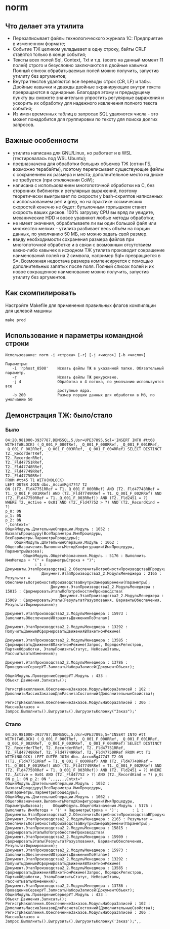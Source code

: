 # norm

## Что делает эта утилита

+ Перезаписывает файлы технологического журнала 1С: Предприятие в измененном формате;
+ Событие ТЖ целиком укладывает в одну строку, байты CRLF ставятся только в конце события;
+ Тексты всех полей Sql, Context, Txt и т.д. (всего на данный момент 11 полей) строго и безусловно заключаются в двойные кавычки. Полный список обрабатываемых полей можно получить, запустив утилиту без аргументов;
+ Внутри текстов удаляются все переводы строк (CR, LF) и табы. Двойные кавычки и дважды двойные экранирующие внутри текста превращаются в одинарные. Благодаря этому и предыдущему пункту вы сможете значительно упростить регулярные выражения и ускорить их обработку для надежного извлечения полного текста события;
+ Из имен временных таблиц в запросах SQL удаляются числа - это может понадобится для группировки по тексту для поиска долгих запросов.

## Важные особенности

+ утилита написана для GNU/Linux, но работает и в WSL (тестировалась под WSL Ubuntu);
+ предназначена для обработки больших объемов ТЖ (сотни ГБ, возможно терабайты), поэтому переписывает существующие файлы с сохранением их размера и места; дополнительное место на диске не требуется (при отключении CoW);
+ написана c использованием многопоточной обработки на C, без сторонних библиотек и регулярных выражений, поэтому теоретически выигрывает по скорости у bash-скриптов написанных с использованием perl и grep, но на практике космических скоростей конечно не будет: бутылочным горлышком станет скорость ваших дисков. 100% загрузку CPU вы вряд ли увидите, механические HDD и вовсе уравняют любые методы обработки;
+ не имеет значения, обрабатываете ли вы один большой файл или множество мелких - утилита разбивает весь объём на порции данных, по умолчанию 50 МБ, но можно задать свой размер.
+ ввиду необходимости сохранения размера файлов при многопоточной обработке и в связи с возможным отсутствием каких-либо кавычек в исходном ТЖ утилита производит сокращение наименований полей на 2 символа, например Sql= превращается в S=. Возможная недостача размера компенсируется с помощью дополнительных запятых после поля. Полный список полей и их новое сокращенное наименование можно получить, запустив утилиту без аргументов.

## Как скомпилировать

Настройте Makefile для применения правильных флагов компиляции для целевой машины

```
make prod
```

## Использование и параметры командной строки

```
Использование: norm -i <строка> [-r] [-j <число>] [-b <число>]

Параметры:
   -i 'rphost_8508'    Искать файлы ТЖ в указанной папке. Обязательный параметр.
   -r                  Искать файлы ТЖ рекурсивно.
   -j 4                Обработка в 4 потока, по умолчанию используются все
                       доступные ядра.
   -b 200              Размер порции данных для обработки в Mб, по умолчанию 50
```

## Демонcтрация ТЖ: было/стало

### Было
```
04:20.981000-3937787,DBMSSQL,5,Usr=UPE37895,Sql='INSERT INTO #tt68 WITH(TABLOCK) (_Q_001_F_000TRef, _Q_001_F_000RRef, _Q_001_F_001RRef, _Q_001_F_002RRef, _Q_001_F_003RRef, _Q_001_F_004RRef) SELECT DISTINCT
T2._RecorderTRef,
T2._RecorderRRef,
T2._Fld47751RRef,
T2._Fld47748RRef,
T2._Fld47749RRef,
T2._Fld47750RRef
FROM #tt45 T1 WITH(NOLOCK)
LEFT OUTER JOIN dbo._AccumRg47747 T2
ON ((T2._Fld47751RRef = T1._Q_001_F_000RRef) AND (T2._Fld47748RRef = T1._Q_001_F_001RRef) AND (T2._Fld47749RRef = T1._Q_001_F_002RRef) AND (T2._Fld47750RRef = T1._Q_001_F_003RRef)) AND (T2._Fld2451 = ?)
WHERE T2._Active = 0x01 AND (T2._Fld47752 > ?) AND (T2._RecordKind = ?)
p_0: 0N
p_1: 0N
p_2: 0N
',Context='
ОбщийМодуль.ДлительныеОперации.Модуль : 1052 : ВызватьПроцедуру(ВсеПараметры.ИмяПроцедуры, ВсеПараметры.ПараметрыПроцедуры);
	ОбщийМодуль.ДлительныеОперации.Модуль : 1062 : ОбщегоНазначения.ВыполнитьМетодКонфигурации(ИмяПроцедуры, ПараметрыВызова);
		ОбщийМодуль.ОбщегоНазначения.Модуль : 5176 : Выполнить ИмяМетода + "(" + ПараметрыСтрока + ")";
			 : 1 : Документы.ЭтапПроизводства2_2.ОбеспечитьПотребностиПроизводстваВПродукцииИПолуфабрикатах(Параметры[0],Параметры[1])
				Документ.ЭтапПроизводства2_2.МодульМенеджера : 2165 : Результат = ОбеспечитьПотребностиПроизводстваВнутриЗамераВремени(Параметры);
					Документ.ЭтапПроизводства2_2.МодульМенеджера : 15815 : СформироватьЭтапыПоПотребностямПроизводства(
						Документ.ЭтапПроизводства2_2.МодульМенеджера : 15909 : СформироватьЭтапы(РезультатРазузлования, ВариантыОбеспечения, РезультатФормирования);
							Документ.ЭтапПроизводства2_2.МодульМенеджера : 15973 : ЗаполнитьОбеспечениеИОтразитьДвиженияПоЭтапам(
								Документ.ЭтапПроизводства2_2.МодульМенеджера : 13292 : ПолучитьДанныеИСформироватьДвиженияВПакетномРежиме(
									Документ.ЭтапПроизводства2_2.МодульМенеджера : 13585 : СформироватьДвиженияВПакетномРежиме(Запрос, ПорядокРегистров, ПартияОбработки, ЭтапыПонизитьСтатус, НеНовыеЭтапы, РассчитыватьИзменения);
										Документ.ЭтапПроизводства2_2.МодульМенеджера : 13786 : ПроведениеСерверУТ.ЗаписатьНаборыЗаписей(ДокументОбъект);
											ОбщийМодуль.ПроведениеСерверУТ.Модуль : 433 : Объект.Движения.Записать();
												РегистрНакопления.ОбеспечениеЗаказов.МодульНабораЗаписей : 102 : ДополнитьМассивЗаказовДляРасчетаСостояний(ДополнительныеСвойства);
													РегистрНакопления.ОбеспечениеЗаказов.МодульНабораЗаписей : 306 : МассивЗаказов = Запрос.Выполнить().Выгрузить().ВыгрузитьКолонку("Заказ");'
```
### Стало
```
04:20.981000-3937787,DBMSSQL,5,Usr=UPE37895,S="INSERT INTO #tt WITH(TABLOCK) (_Q_001_F_000TRef, _Q_001_F_000RRef, _Q_001_F_001RRef, _Q_001_F_002RRef, _Q_001_F_003RRef, _Q_001_F_004RRef) SELECT DISTINCT T2._RecorderTRef, T2._RecorderRRef, T2._Fld47751RRef, T2._Fld47748RRef, T2._Fld47749RRef, T2._Fld47750RRef FROM #tt T1 WITH(NOLOCK) LEFT OUTER JOIN dbo._AccumRg47747 T2 ON ((T2._Fld47751RRef = T1._Q_001_F_000RRef) AND (T2._Fld47748RRef = T1._Q_001_F_001RRef) AND (T2._Fld47749RRef = T1._Q_001_F_002RRef) AND (T2._Fld47750RRef = T1._Q_001_F_003RRef)) AND (T2._Fld2451 = ?) WHERE T2._Active = 0x01 AND (T2._Fld47752 > ?) AND (T2._RecordKind = ?) p_0: 0N p_1: 0N p_2: 0N ",,,,,,,Cntxt="  ОбщийМодуль.ДлительныеОперации.Модуль : 1052 : ВызватьПроцедуру(ВсеПараметры.ИмяПроцедуры, ВсеПараметры.ПараметрыПроцедуры);   ОбщийМодуль.ДлительныеОперации.Модуль : 1062 : ОбщегоНазначения.ВыполнитьМетодКонфигурации(ИмяПроцедуры, ПараметрыВызова);    ОбщийМодуль.ОбщегоНазначения.Модуль : 5176 : Выполнить ИмяМетода + '(' + ПараметрыСтрока + ')';      : 1 : Документы.ЭтапПроизводства2_2.ОбеспечитьПотребностиПроизводстваВПродукцииИПолуфабрикатах(Параметры[0],Параметры[1])      Документ.ЭтапПроизводства2_2.МодульМенеджера : 2165 : Результат = ОбеспечитьПотребностиПроизводстваВнутриЗамераВремени(Параметры);       Документ.ЭтапПроизводства2_2.МодульМенеджера : 15815 : СформироватьЭтапыПоПотребностямПроизводства(        Документ.ЭтапПроизводства2_2.МодульМенеджера : 15909 : СформироватьЭтапы(РезультатРазузлования, ВариантыОбеспечения, РезультатФормирования);         Документ.ЭтапПроизводства2_2.МодульМенеджера : 15973 : ЗаполнитьОбеспечениеИОтразитьДвиженияПоЭтапам(          Документ.ЭтапПроизводства2_2.МодульМенеджера : 13292 : ПолучитьДанныеИСформироватьДвиженияВПакетномРежиме(           Документ.ЭтапПроизводства2_2.МодульМенеджера : 13585 : СформироватьДвиженияВПакетномРежиме(Запрос, ПорядокРегистров, ПартияОбработки, ЭтапыПонизитьСтатус, НеНовыеЭтапы, РассчитыватьИзменения);            Документ.ЭтапПроизводства2_2.МодульМенеджера : 13786 : ПроведениеСерверУТ.ЗаписатьНаборыЗаписей(ДокументОбъект);             ОбщийМодуль.ПроведениеСерверУТ.Модуль : 433 : Объект.Движения.Записать();              РегистрНакопления.ОбеспечениеЗаказов.МодульНабораЗаписей : 102 : ДополнитьМассивЗаказовДляРасчетаСостояний(ДополнительныеСвойства);               РегистрНакопления.ОбеспечениеЗаказов.МодульНабораЗаписей : 306 : МассивЗаказов = Запрос.Выполнить().Выгрузить().ВыгрузитьКолонку('Заказ');",,
```
